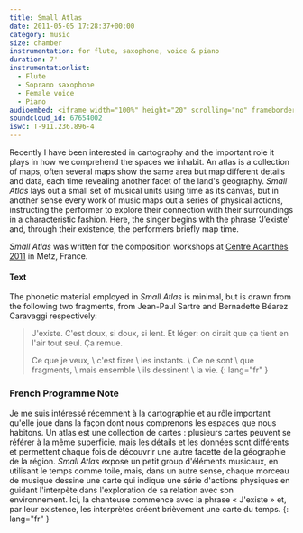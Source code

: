 ```yaml
---
title: Small Atlas
date: 2011-05-05 17:28:37+00:00
category: music
size: chamber
instrumentation: for flute, saxophone, voice & piano
duration: 7'
instrumentationlist:
  - Flute
  - Soprano saxophone
  - Female voice
  - Piano
audioembed: <iframe width="100%" height="20" scrolling="no" frameborder="no" src="https://w.soundcloud.com/player/?url=https%3A//api.soundcloud.com/tracks/67654002&amp;color=ff5500&amp;inverse=false&amp;auto_play=false&amp;show_user=true"></iframe>
soundcloud_id: 67654002
iswc: T-911.236.896-4
---
```

Recently I have been interested in cartography and the important role it plays in how we comprehend the spaces we inhabit. An atlas is a collection of maps, often several maps show the same area but map different details and data, each time revealing another facet of the land's geography. _Small Atlas_ lays out a small set of musical units using time as its canvas, but in another sense every work of music maps out a series of physical actions, instructing the performer to explore their connection with their surroundings in a characteristic fashion. Here, the singer begins with the phrase ‘J’existe’ and, through their existence, the performers briefly map time.

*Small Atlas* was written for the composition workshops at [Centre Acanthes 2011](https://web.archive.org/web/20110707075844/http://www.acanthes.com/) in Metz, France.

#### Text

The phonetic material employed in *Small Atlas* is minimal, but is drawn from the following two fragments, from Jean-Paul Sartre and Bernadette Béarez Caravaggi respectively:

> J'existe. C'est doux, si doux, si lent. Et léger: on dirait que ça tient en l'air tout seul. Ça remue.
>
> Ce que je veux, \\
> c'est fixer \\
> les instants. \\
> Ce ne sont \\
> que fragments, \\
> mais ensemble \\
> ils dessinent \\
> la vie.
{: lang="fr" }

### French Programme Note

Je me suis intéressé récemment à la cartographie et au rôle important qu'elle joue dans la façon dont nous comprenons les espaces que nous habitons. Un atlas est une collection de cartes : plusieurs cartes peuvent se référer à la même superficie, mais les détails et les données sont différents et permettent chaque fois de découvrir une autre facette de la géographie de la région. _Small Atlas_ expose un petit group d'éléments musicaux, en utilisant le temps comme toile, mais, dans un autre sense, chaque morceau de musique dessine une carte qui indique une série d'actions physiques en guidant l'interpète dans l'exploration de sa relation avec son environnement. Ici, la chanteuse commence avec la phrase « J'existe » et, par leur existence, les interprètes créent brièvement une carte du temps.
{: lang="fr" }
